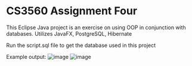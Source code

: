 # CS3560 Assignment Four

This Eclipse Java project is an exercise on using OOP in conjunction with databases.
Utilizes JavaFX, PostgreSQL, Hibernate

Run the script.sql file to get the database used in this project

Example output:
![image](https://github.com/sicfran774/CS3560-AssignmentFour/assets/1214993/df6129bf-9c97-4dd3-9e3e-0f8eed7febd7)
![image](https://github.com/sicfran774/CS3560-AssignmentFour/assets/1214993/d18f159b-6d57-4f73-b32f-fb7ffee5586b)

